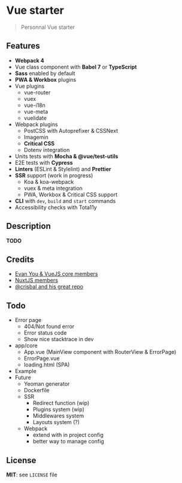 # Vue starter

> Personnal Vue starter

## Features

* **Webpack 4**
* Vue class component with **Babel 7** or **TypeScript**
* **Sass** enabled by default
* **PWA & Workbox** plugins
* Vue plugins
  * vue-router
  * vuex
  * vue-i18n
  * vue-meta
  * vuelidate
* Webpack plugins
  * PostCSS with Autoprefixer & CSSNext
  * Imagemin
  * **Critical CSS**
  * Dotenv integration
* Units tests with **Mocha & @vue/test-utils**
* E2E tests with **Cypress**
* **Linters** (ESLint & Stylelint) and **Prettier**
* **SSR** support (work in progress)
  * Koa & koa-webpack
  * vuex & meta integration
  * PWA, Workbox & Critical CSS support
* **CLI** with `dev`, `build` and `start` commands
* Accessibility checks with Tota11y

## Description

**TODO**

## Credits

* [Evan You & VueJS core members](https://vuejs.org/)
* [NuxtJS members](https://nuxtjs.org/)
* [@crisbal and his great repo](https://github.com/crisbal/vue-webpack-ssr-fully-featured)

## Todo

* Error page
  * 404/Not found error
  * Error status code
  * Show nice stacktrace in dev
* app/core
  * App.vue (MainView component with RouterView & ErrorPage)
  * ErrorPage.vue
  * loading.html (SPA)
* Example
* Future
  * Yeoman generator
  * Dockerfile
  * SSR
    * Redirect function (wip)
    * Plugins system (wip)
    * Middlewares system
    * Layouts system (?)
  * Webpack
    * extend with in project config
    * better way to manage config

## License

**MIT**: see `LICENSE` file
